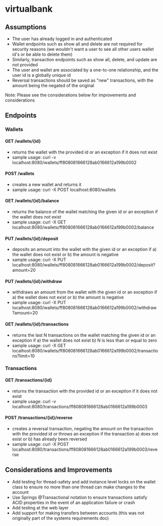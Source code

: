 # virtualbank

## Assumptions
- The user has already logged in and authenticated
- Wallet endpoints such as show all and delete are not required for security reasons (we wouldn't want a user to see all other users wallet id's or be able to delete them)
- Similarly, transaction endpoints such as show all, delete, and update are not provided
- The user and wallet are associated by a one-to-one relationship, and the user id is a globally unique id
- Reversal transactions should be saved as "new" transactions, with the amount being the negated of the original

Note: Please see the considerations below for improvements and considerations

## Endpoints

### Wallets

#### GET /wallets/{id}
- returns the wallet with the provided id or an exception if it does not exist
- sample usage: curl -v localhost:8080/wallets/ff808081666128ab0166612a199b0002

#### POST /wallets
- creates a new wallet and returns it
- sample usage:  curl -X POST localhost:8080/wallets

#### GET /wallets/{id}/balance
- returns the balance of the wallet matching the given id or an exception if the wallet does not exist
- sample usage:  curl -X GET localhost:8080/wallets/ff808081666128ab0166612a199b0002/balance

#### PUT /wallets/{id}/deposit
- deposits an amount into the wallet with the given id or an exception if a) the wallet does not exist or b) the amount is negative
- sample usage:  curl -X PUT localhost:8080/wallets/ff808081666128ab0166612a199b0002/deposit?amount=20

#### PUT /wallets/{id}/withdraw
- withdraws an amount from the wallet with the given id or an exception if a) the wallet does not exist or b) the amount is negative
- sample usage:  curl -X PUT localhost:8080/wallets/ff808081666128ab0166612a199b0002/withdraw?amount=20

#### GET /wallets/{id}/transactions
- returns the last N transactions on the wallet matching the given id or an exception if a) the wallet does not exist b) N is less than or equal to zero
- sample usage:  curl -X GET localhost:8080/wallets/ff808081666128ab0166612a199b0002/transactions?limit=10

### Transactions

#### GET /transactions/{id}
- returns the transaction with the provided id or an exception if it does not exist
- sample usage: curl -v localhost:8080/transactions/ff808081666128ab0166612a199b0003

#### POST /transactions/{id}/reverse
- creates a reversal transaction, negating the amount on the transaction with the provided id or throws an exception if the transaction a) does not exist or b) has already been reversed
- sample usage:  curl -X POST localhost:8080/transactions/ff808081666128ab0166612a199b0003/reverse

## Considerations and Improvements
- Add testing for thread-safety and add instance level locks on the wallet class to ensure no more than one thread can make changes to the account 
- Use Springs @Transactional notation to ensure transactions satisfy ACID properties in the event of an application failure or crash
- Add testing at the web layer
- Add support for making transfers between accounts (this was not originally part of the systems requirements doc)
